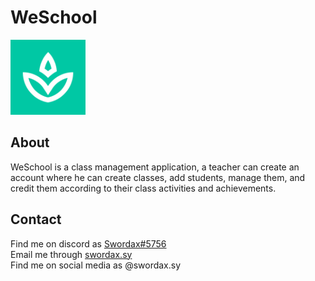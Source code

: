 # WeSchool

<img src="public/images/logo.png" width="120">

## About

WeSchool is a class management application, a teacher can create an account where he can create classes, add students, manage them, and credit them according to their class activities and achievements.

## Contact

Find me on discord as [Swordax#5756](https://discord.com/users/465453058667839499/)<br>
Email me through [swordax.sy](mailto:swordax.sy@gmail.com)<br>
Find me on social media as @swordax.sy<br>
